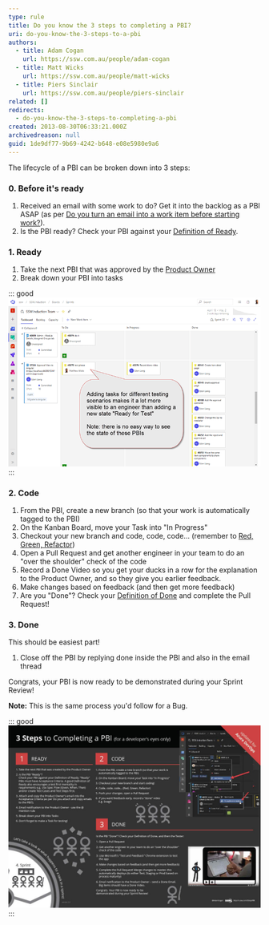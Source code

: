 ```yaml
---
type: rule
title: Do you know the 3 steps to completing a PBI?
uri: do-you-know-the-3-steps-to-a-pbi
authors:
  - title: Adam Cogan
    url: https://ssw.com.au/people/adam-cogan
  - title: Matt Wicks
    url: https://ssw.com.au/people/matt-wicks
  - title: Piers Sinclair
    url: https://ssw.com.au/people/piers-sinclair
related: []
redirects:
  - do-you-know-the-3-steps-to-completing-a-pbi
created: 2013-08-30T06:33:21.000Z
archivedreason: null
guid: 1de9df77-9b69-4242-b648-e08e5980e9a6
---
```

The lifecycle of a PBI can be broken down into 3 steps:

<!--endintro-->

### 0. Before it's ready

1. Received an email with some work to do? Get it into the backlog as a PBI ASAP (as per [Do you turn an email into a work item before starting work?](/turn-emails-into-work-items)).
2. Is the PBI ready? Check your PBI against your [Definition of Ready](/have-a-definition-of-ready).

### 1. Ready

1. Take the next PBI that was approved by the [Product Owner](/rules-to-better-product-owners)
2. Break down your PBI into tasks

::: good
![Figure: Testing Task added to PBI. This is the board the team will use for 90% of the Sprint, so testing is visible to everyone here](Testing-task.png)
:::

### 2. Code

1. From the PBI, create a new branch (so that your work is automatically tagged to the PBI)
2. On the Kanban Board, move your Task into "In Progress"
3. Checkout your new branch and code, code, code… (remember to [Red, Green, Refactor](/reply-done-plus-added-a-unit-test))
4. Open a Pull Request and get another engineer in your team to do an "over the shoulder" check of the code
5. Record a Done Video so you get your ducks in a row for the explanation to the Product Owner, and so they give you earlier feedback.
6. Make changes based on feedback (and then get more feedback)
7. Are you "Done"? Check your [Definition of Done](/done-do-you-go-beyond-done-and-follow-a-definition-of-done) and complete the Pull Request!

### 3. Done

This should be easiest part!

1. Close off the PBI by replying done inside the PBI and also in the email thread

Congrats, your PBI is now ready to be demonstrated during your Sprint Review!

**Note:** This is the same process you'd follow for a Bug.

::: good
![Figure: This image includes all the important steps in a PBI lifecycle. Print this "SSW 3 Steps to a PBI pdf" and put it on your 'War Room' wall](3StepsToAPBI.jpg)
:::
